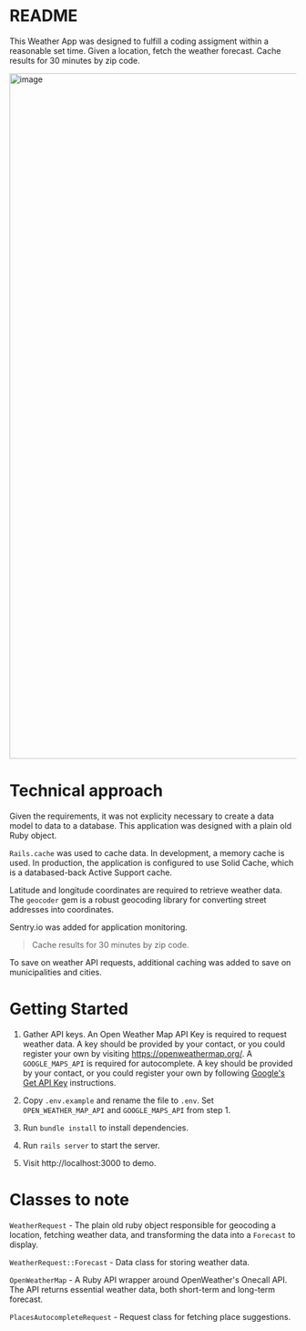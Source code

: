 # README

This Weather App was designed to fulfill a coding assigment within a reasonable set time. Given a location, fetch the weather forecast. Cache results for 30 minutes by zip code.

<img width="1203" alt="image" src="https://github.com/user-attachments/assets/887c36e4-d613-413c-995d-ed659f148149" />


# Technical approach
Given the requirements, it was not explicity necessary to create a data model to data to a database. This application was designed with a plain old Ruby object.

`Rails.cache` was used to cache data. In development, a memory cache is used. In production, the application is configured to use Solid Cache, which is a databased-back Active Support cache.

Latitude and longitude coordinates are required to retrieve weather data. The `geocoder` gem is a robust geocoding library for converting street addresses into coordinates.

Sentry.io was added for application monitoring.

> Cache results for 30 minutes by zip code.

To save on weather API requests, additional caching was added to save on municipalities and cities.

# Getting Started

1. Gather API keys. An Open Weather Map API Key is required to request weather data. A key should be provided by your contact, or you could register your own by visiting https://openweathermap.org/. A `GOOGLE_MAPS_API` is required for autocomplete. A key should be provided by your contact, or you could register your own by following [Google's Get API Key](https://developers.google.com/maps/documentation/places/web-service/get-api-key) instructions.

2. Copy `.env.example` and rename the file to `.env`. Set `OPEN_WEATHER_MAP_API` and `GOOGLE_MAPS_API` from step 1.

3. Run `bundle install` to install dependencies.

4. Run `rails server` to start the server.

5. Visit http://localhost:3000 to demo.

# Classes to note

`WeatherRequest` - The plain old ruby object responsible for geocoding a location, fetching weather data, and transforming the data into a `Forecast` to display.

`WeatherRequest::Forecast` - Data class for storing weather data.

`OpenWeatherMap` - A Ruby API wrapper around OpenWeather's Onecall API. The API returns essential weather data, both short-term and long-term forecast.

`PlacesAutocompleteRequest` - Request class for fetching place suggestions.